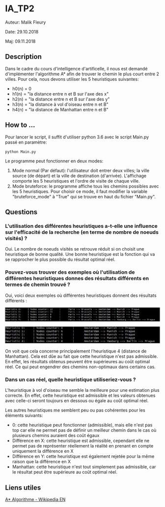 # IA_TP2

Auteur: Malik Fleury

Date: 29.10.2018

Maj: 09.11.2018

## Description

Dans le cadre du cours d'intelligence d'artificelle, il nous est demandé d'implémenter l'algorithme A* afin de trouver le chemin le plus court entre 2 villes.
Pour cela, nous devons utiliser les 5 heuristiques suivantes:

- h0(n) = 0
- h1(n) = "la distance entre n et B sur l'axe des x"
- h2(n) = "la distance entre n et B sur l'axe des y"
- h3(n) = "la distance à vol d'oiseau entre n et B"
- h4(n) = "la distance de Manhattan entre n et B"

## How to ...

Pour lancer le script, il suffit d'utiliser python 3.6 avec le script Main.py passé en paramètre:

```
python Main.py
```

Le programme peut fonctionner en deux modes:

1. Mode normal (Par défaut): l'utilisateur doit entrer deux villes; la ville source (de départ) et la ville de destination (d'arrivée). L'affichage comporte les 5 heuristiques et l'ordre de visite de chaque ville.
2. Mode bruteforce: le programme affiche tous les chemins possibles avec les 5 heuristiques. Pour choisir ce mode, il faut modifier la variable "bruteforce_mode" à "True" qui se trouve en haut du fichier "Main.py".

## Questions

### L'utilisation des différentes heuristiques a-t-elle une influence sur l'efficacité de la recherche (en terme de nombre de noeuds visités) ?

Oui. Le nombre de noeuds visités se retrouve réduit si on choisit une heuristique de bonne qualité. Une bonne heuristique est la fonction qui va se rapprocher le plus possible du résultat optimal réel.

### Pouvez-vous trouver des exemples où l'utilisation de différentes heuristiques donnes des résultats différents en termes de chemin trouvé ?

Oui, voici deux exemples où différentes heuristiques donnent des résultats différents :

![img1](./img1.jpg)

![img2](./img2.jpg)

On voit que cela concerne principalement l'heuristique 4 (distance de Manhattan). Cela est dûe au fait que cette heuristique n'est pas admissible. En effet, les résultats obtenus peuvent être supérieures au coût optimal réel. Ce qui peut engendrer des chemins non-optimaux dans certains cas.

### Dans un cas réel, quelle heuristique utiliseriez-vous ?

L'heuristique à vol d'oiseau me semble la meilleure pour une estimation plus correcte. En effet, cette heuristique est admissible et les valeurs obtenues avec celle-ci seront toujours en dessous ou égale au coût optimal réel.

Les autres heuristiques me semblent peu ou pas cohérentes pour les éléments suivants:

- 0: cette heuristique peut fonctionner (admissible), mais elle n'est pas top car elle ne permet pas de définir un meilleur chemin dans le cas où plusieurs chemins auraient des coût égaux
- Différence en X: cette heuristique est admissible, cependant elle ne permet pas de représenter réellement la réalité en prenant en compte uniquement la différence en X
- Différence en Y: cette heuristique est également rejetée pour la même raison que la différence en X
- Manhattan: cette heuristique n'est tout simplement pas admissible, car le résultat peut être supérieure au coût optimal réel. 

## Liens utiles

[A* Algorithme - Wikipedia EN](https://en.wikipedia.org/wiki/A*_search_algorithm)

